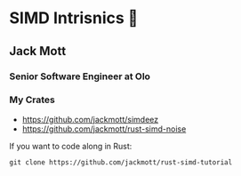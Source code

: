 # SIMD Intrisnics 🚀
## Jack Mott
### Senior Software Engineer at Olo

### My Crates
* https://github.com/jackmott/simdeez
* https://github.com/jackmott/rust-simd-noise


If you want to code along in Rust:

```
git clone https://github.com/jackmott/rust-simd-tutorial
```

